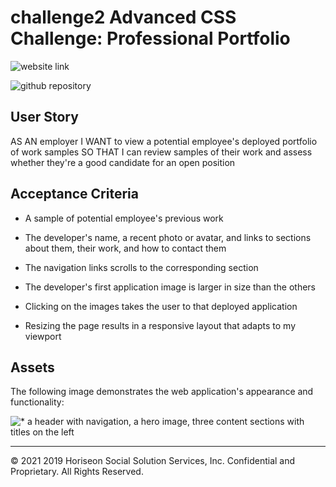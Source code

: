 # challenge2 Advanced CSS Challenge: Professional Portfolio

![website link](https://claire-sky.github.io/challenge2-advancedCSS/)

![github repository](https://github.com/claire-sky/challenge2-advancedCSS)

## User Story

AS AN employer
I WANT to view a potential employee's deployed portfolio of work samples
SO THAT I can review samples of their work and assess whether they're a good candidate for an open position

## Acceptance Criteria

* A sample of potential employee's previous work

* The developer's name, a recent photo or avatar, and links to sections about them, their work, and how to contact them

* The navigation links scrolls to the corresponding section

* The developer's first application image is larger in size than the others

* Clicking on the images takes the user to that deployed application

* Resizing the page results in a responsive layout that adapts to my viewport

## Assets

The following image demonstrates the web application's appearance and functionality:

![* a header with navigation, a hero image, three content sections with titles on the left](./assets/images/challenge2-demo.jpg)

---
© 2021 2019 Horiseon Social Solution Services, Inc. Confidential and Proprietary. All Rights Reserved.
